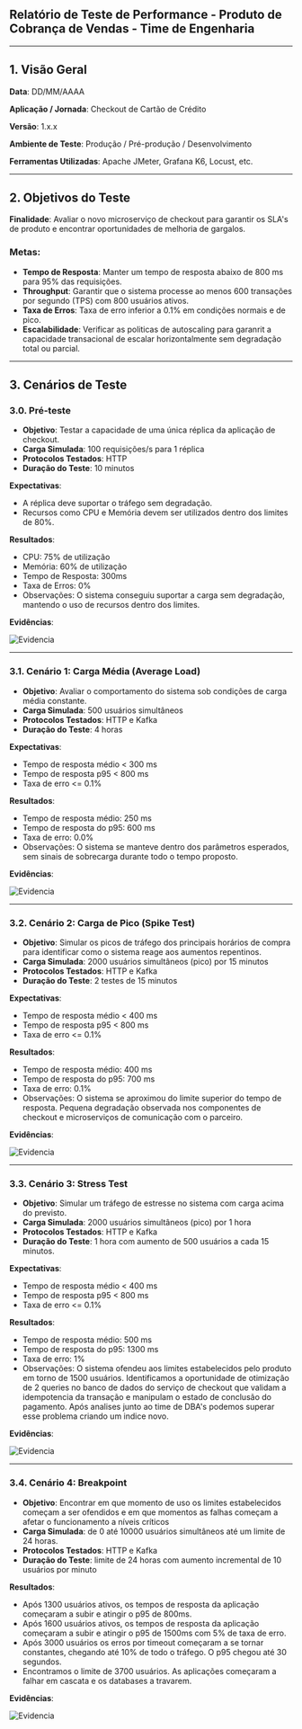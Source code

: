 ## Relatório de Teste de Performance - Produto de Cobrança de Vendas - Time de Engenharia 

--- 

## 1. Visão Geral

**Data**: DD/MM/AAAA  

**Aplicação / Jornada**: Checkout de Cartão de Crédito

**Versão**: 1.x.x  

**Ambiente de Teste**: Produção / Pré-produção / Desenvolvimento  

**Ferramentas Utilizadas**: Apache JMeter, Grafana K6, Locust, etc.

---

## 2. Objetivos do Teste

**Finalidade**: Avaliar o novo microserviço de checkout para garantir os SLA's de produto e encontrar oportunidades de melhoria de gargalos.

### Metas:

- **Tempo de Resposta**: Manter um tempo de resposta abaixo de 800 ms para 95% das requisições.
- **Throughput**: Garantir que o sistema processe ao menos 600 transações por segundo (TPS) com 800 usuários ativos.
- **Taxa de Erros**: Taxa de erro inferior a 0.1% em condições normais e de pico.
- **Escalabilidade**: Verificar as politicas de autoscaling para garanrit a capacidade transacional de escalar horizontalmente sem degradação total ou parcial.

---

## 3. Cenários de Teste

### 3.0. Pré-teste 

- **Objetivo**: Testar a capacidade de uma única réplica da aplicação de checkout.
- **Carga Simulada**: 100 requisições/s para 1 réplica
- **Protocolos Testados**: HTTP
- **Duração do Teste**: 10 minutos

**Expectativas**:
- A réplica deve suportar o tráfego sem degradação.
- Recursos como CPU e Memória devem ser utilizados dentro dos limites de 80%.

**Resultados**:
- CPU: 75% de utilização
- Memória: 60% de utilização
- Tempo de Resposta: 300ms
- Taxa de Erros: 0%
- Observações: O sistema conseguiu suportar a carga sem degradação, mantendo o uso de recursos dentro dos limites.

**Evidências**:

![Evidencia](/images/teste-inicial.drawio.png)

---

### 3.1. Cenário 1: Carga Média (Average Load)

- **Objetivo**: Avaliar o comportamento do sistema sob condições de carga média constante.
- **Carga Simulada**: 500 usuários simultâneos
- **Protocolos Testados**: HTTP e Kafka
- **Duração do Teste**: 4 horas

**Expectativas**:
- Tempo de resposta médio < 300 ms
- Tempo de resposta p95 < 800 ms
- Taxa de erro <= 0.1% 

**Resultados**:
- Tempo de resposta médio: 250 ms
- Tempo de resposta do p95: 600 ms
- Taxa de erro: 0.0%
- Observações: O sistema se manteve dentro dos parâmetros esperados, sem sinais de sobrecarga durante todo o tempo proposto.

**Evidências**:

![Evidencia](/images/teste-average.drawio.png)

---

### 3.2. Cenário 2: Carga de Pico (Spike Test)

- **Objetivo**: Simular os picos de tráfego dos principais horários de compra para identificar como o sistema reage aos aumentos repentinos.
- **Carga Simulada**: 2000 usuários simultâneos (pico) por 15 minutos
- **Protocolos Testados**: HTTP e Kafka
- **Duração do Teste**: 2 testes de 15 minutos

**Expectativas**:
- Tempo de resposta médio < 400 ms
- Tempo de resposta p95 < 800 ms
- Taxa de erro <= 0.1% 

**Resultados**:
- Tempo de resposta médio: 400 ms
- Tempo de resposta do p95: 700 ms
- Taxa de erro: 0.1%
- Observações: O sistema se aproximou do limite superior do tempo de resposta. Pequena degradação observada nos componentes de checkout e microserviços de comunicação com o parceiro.

**Evidências**:

![Evidencia](/images/teste-spike.drawio.png)

---


### 3.3. Cenário 3: Stress Test

- **Objetivo**: Simular um tráfego de estresse no sistema com carga acima do previsto.
- **Carga Simulada**: 2000 usuários simultâneos (pico) por 1 hora
- **Protocolos Testados**: HTTP e Kafka
- **Duração do Teste**: 1 hora com aumento de 500 usuários a cada 15 minutos. 

**Expectativas**:
- Tempo de resposta médio < 400 ms
- Tempo de resposta p95 < 800 ms
- Taxa de erro <= 0.1% 

**Resultados**:
- Tempo de resposta médio: 500 ms
- Tempo de resposta do p95: 1300 ms
- Taxa de erro: 1%
- Observações: O sistema ofendeu aos limites estabelecidos pelo produto em torno de 1500 usuários. Identificamos a oportunidade de otimização de 2 queries no banco de dados do serviço de checkout que validam a idempotencia da transação e manipulam o estado de conclusão do pagamento. Após analises junto ao time de DBA's podemos superar esse problema criando um indice novo. 

**Evidências**:

![Evidencia](/images/teste-stress.drawio.png)

---

### 3.4. Cenário 4: Breakpoint

- **Objetivo**: Encontrar em que momento de uso os limites estabelecidos começam a ser ofendidos e em que momentos as falhas começam a afetar o funcionamento a níveis críticos
- **Carga Simulada**: de 0 até 10000 usuários simultâneos até um limite de 24 horas. 
- **Protocolos Testados**: HTTP e Kafka
- **Duração do Teste**: limite de 24 horas com aumento incremental de 10 usuários por minuto


**Resultados**:
- Após 1300 usuários ativos, os tempos de resposta da aplicação começaram a subir e atingir o p95 de 800ms. 
- Após 1600 usuários ativos, os tempos de resposta da aplicação começaram a subir e atingir o p95 de 1500ms com 5% de taxa de erro. 
- Após 3000 usuários os erros por timeout começaram a se tornar constantes, chegando até 10% de todo o tráfego. O p95 chegou até 30 segundos. 
- Encontramos o limite de 3700 usuários. As aplicações começaram a falhar em cascata e os databases a travarem. 
 
**Evidências**:

![Evidencia](/images/teste-breakpoint.drawio.png)